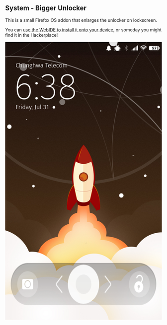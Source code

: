 System - Bigger Unlocker
---------------------------

This is a small Firefox OS addon that enlarges the unlocker on lockscreen.

You can [use the WebIDE to install it onto your device][webide], or someday you
might find it in the Hackerplace!

[webide]: https://developer.mozilla.org/en-US/Firefox_OS/Add-ons#Installation

![Screenshot](https://raw.githubusercontent.com/elin-moco/fxos-addon-big-unlocker/master/screenshot.png)
